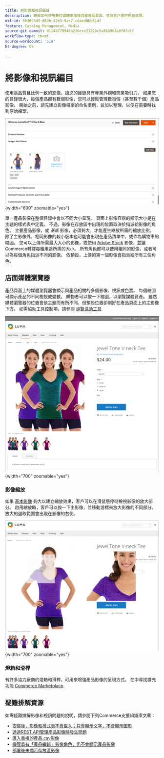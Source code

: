 ```yaml
---
title: 將影像和視訊編目
description: 瞭解如何使用數位媒體來增強目錄產品頁面，並為客戶提供視覺效果。
exl-id: 963693d3-669b-42b3-9ac7-cdaed8bb614f
feature: Catalog Management, Media
source-git-commit: 01148770946a236ece2122be5a88b963a0f07d1f
workflow-type: tm+mt
source-wordcount: '519'
ht-degree: 0%

---
```


# 將影像和視訊編目

使用高品質且比例一致的影像，讓您的目錄具有專業外觀和商業吸引力。 如果您的目錄很大，每個產品都有數個影像，您可以輕鬆管理數百個（甚至數千個）產品影像。 開始之前，請先建立影像檔案的命名慣例，並加以整理，以便在需要時找到原始檔案。

![產品影像](./assets/product-images-videos-swatch.png){width="600" zoomable="yes"}

單一產品影像在整個目錄中會以不同大小呈現。 頁面上影像容器的顯示大小是在主題的樣式表中定義。 不過，影像在存放區中出現的位置取決於指派給影像的角色。 主要產品影像，或 _基底_ 影像，必須夠大，才能產生縮放所需的縮放比例。 除了主影像外，相同影像的較小版本也可能會出現在產品清單中，或作為購物車的縮圖。 您可以上傳所需最大大小的影像，或使用 [Adobe Stock](../content-design/adobe-stock.md) 影像，並讓Commerce轉譯每種用途所需的大小。 所有角色都可以使用相同的影像，或者可以為每個角色指派不同的影像。 依預設，上傳的第一個影像會指派給所有三個角色。

## 店面媒體瀏覽器

產品頁面上的媒體瀏覽器會顯示與產品相關的多個影像、視訊或色票。 每個縮圖可顯示產品的不同檢視或變數。 購物者可以按一下縮圖，以瀏覽媒體資產。 雖然媒體瀏覽器的位置會依主題而有所不同，但預設位置卻剛好在產品頁面上的主影像下方。 如需協助工具控制項，請參閱 [導覽協助工具](../getting-started/navigation-accessibility.md).

![店面媒體瀏覽器](./assets/storefront-thumbnail-gallery.png){width="700" zoomable="yes"}

### 影像縮放

如果 [基本影像](product-image.md) 夠大以建立縮放效果，客戶可以在滑鼠懸停時檢視影像的放大部分。 啟用縮放時，客戶可以按一下主影像，並移動游標來放大影像的不同部分。 放大的選取範圍會出現在影像的右側。

![影像縮放](./assets/storefront-image-zoom.png){width="700" zoomable="yes"}

### 燈箱和滑桿

有許多協力廠商的燈箱和滑桿，可用來增強產品影像的呈現方式。 在中尋找擴充功能 [Commerce Marketplace](../getting-started/commerce-marketplace.md).

## 疑難排解資源

如需疑難排解影像和視訊問題的說明，請參閱下列Commerce支援知識庫文章：

- [安裝後，影像和樣式表不會載入；只會顯示文字，不會顯示圖形](https://experienceleague.adobe.com/docs/commerce-knowledge-base/kb/troubleshooting/storefront/after-installing-images-and-stylesheets-do-not-load-only-text-displays-no-graphics.html)
- [透過REST API管理產品影像時發生問題](https://experienceleague.adobe.com/docs/commerce-knowledge-base/kb/support-tools/patches/v1-0-5/mdva-28763-magento-patch-issues-with-managing-product-images-via-rest-api.html)
- [匯入重複的產品.csv影像](https://experienceleague.adobe.com/docs/commerce-knowledge-base/kb/support-tools/patches/v1-0-14/mdva-31969-magento-patch-import-products-.csv-images-duplicated.html)
- [儘管具有「產品編輯」影像角色，仍不會顯示產品影像](https://experienceleague.adobe.com/docs/commerce-knowledge-base/kb/troubleshooting/storefront/product-images-do-not-display-despite-product-edit-image-roles.html)
- [部署後未顯示存放區影像](https://experienceleague.adobe.com/docs/commerce-knowledge-base/kb/troubleshooting/storefront/store-images-not-displayed-after-deployment.html)
